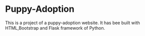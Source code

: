# Puppy-Adoption
This is a project of a puppy-adoption website. It has bee built with HTML,Bootstrap and Flask framework of Python. 
